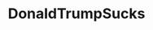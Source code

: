 ---
title: DonaldTrumpSucks
crosslinks:
- autotldr
- EnoughTrumpSpam
- PoliticalHumor
- rising
- politics2
- PutinsBitch
- livven
- the_dunce
---